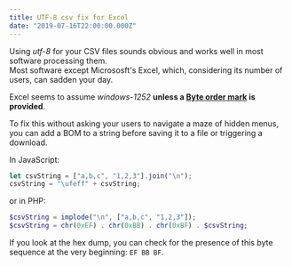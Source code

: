 ```yaml
---
title: UTF-8 csv fix for Excel
date: "2019-07-16T22:00:00.000Z"
---
```


Using *utf-8* for your CSV files sounds obvious and works well in most software processing them.  
Most software except Micrososft's Excel, which, considering its number of users, can sadden your day.

Excel seems to assume *windows-1252* __unless a [Byte order mark](https://en.wikipedia.org/wiki/Byte_order_mark) is provided__.


To fix this without asking your users to navigate a maze of hidden menus, you can add a BOM to a string before saving it to a file or triggering a download.


In JavaScript:
```javascript
let csvString = ["a,b,c", "1,2,3"].join("\n");
csvString = "\ufeff" + csvString;
```

or in PHP:
```php
$csvString = implode("\n", ["a,b,c", "1,2,3"]);
$csvString = chr(0xEF) . chr(0xBB) . chr(0xBF) . $csvString;
```

If you look at the hex dump, you can check for the presence of this byte sequence at the very beginning: `EF BB BF`.
